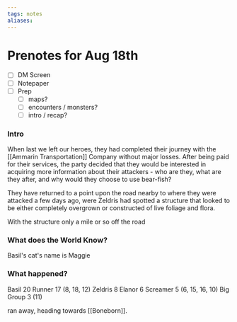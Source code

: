 ```yaml
---
tags: notes
aliases:
---
```


# Prenotes for Aug 18th
- [ ] DM Screen
- [ ] Notepaper
- [ ] Prep
	- [ ] maps?
	- [ ] encounters / monsters?
	- [ ] intro / recap?

### Intro

When last we left our heroes, they had completed their journey with the [[Ammarin Transportation]] Company without major losses. After being paid for their services, the party decided that they would be interested in acquiring more information about their attackers - who are they, what are they after, and why would they choose to use bear-fish? 

They have returned to a point upon the road nearby to where they were attacked a few days ago, were Zeldris had spotted a structure that looked to be either completely overgrown or constructed of live foliage and flora.

With the structure only a mile or so off the road 

### What does the World Know?

Basil's cat's name is Maggie



### What happened?
Basil 20
Runner 17 (8, 18, 12)
Zeldris 8
Elanor 6
Screamer 5 (6, 15, 16, 10)
Big Group 3 (11)

ran away, heading towards [[Boneborn]].